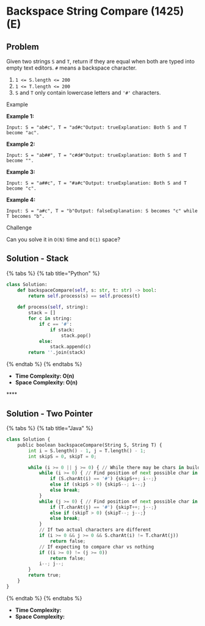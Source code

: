 # Backspace String Compare \(1425\) \(E\)

## Problem

Given two strings `S` and `T`, return if they are equal when both are typed into empty text editors. `#` means a backspace character.

1. `1 <= S.length <= 200`
2. `1 <= T.length <= 200`
3. `S` and `T` only contain lowercase letters and `'#'` characters.

Example

**Example 1:**

```text
Input: S = "ab#c", T = "ad#c"Output: trueExplanation: Both S and T become "ac".
```

**Example 2:**

```text
Input: S = "ab##", T = "c#d#"Output: trueExplanation: Both S and T become "".
```

**Example 3:**

```text
Input: S = "a##c", T = "#a#c"Output: trueExplanation: Both S and T become "c".
```

**Example 4:**

```text
Input: S = "a#c", T = "b"Output: falseExplanation: S becomes "c" while T becomes "b".
```

Challenge

Can you solve it in `O(N)` time and `O(1)` space?

## Solution - Stack

{% tabs %}
{% tab title="Python" %}
```python
class Solution:
    def backspaceCompare(self, s: str, t: str) -> bool:        
        return self.process(s) == self.process(t)
    
    def process(self, string):
        stack = []
        for c in string:
            if c == '#':
                if stack:
                    stack.pop()
            else:
                stack.append(c)
        return ''.join(stack)
```
{% endtab %}
{% endtabs %}

* **Time Complexity: O\(n\)**
* **Space Complexity:  O\(n\)**

\*\*\*\*

## Solution - Two Pointer

{% tabs %}
{% tab title="Java" %}
```python
class Solution {
    public boolean backspaceCompare(String S, String T) {
        int i = S.length() - 1, j = T.length() - 1;
        int skipS = 0, skipT = 0;

        while (i >= 0 || j >= 0) { // While there may be chars in build(S) or build (T)
            while (i >= 0) { // Find position of next possible char in build(S)
                if (S.charAt(i) == '#') {skipS++; i--;}
                else if (skipS > 0) {skipS--; i--;}
                else break;
            }
            while (j >= 0) { // Find position of next possible char in build(T)
                if (T.charAt(j) == '#') {skipT++; j--;}
                else if (skipT > 0) {skipT--; j--;}
                else break;
            }
            // If two actual characters are different
            if (i >= 0 && j >= 0 && S.charAt(i) != T.charAt(j))
                return false;
            // If expecting to compare char vs nothing
            if ((i >= 0) != (j >= 0))
                return false;
            i--; j--;
        }
        return true;
    }
}
```
{% endtab %}
{% endtabs %}

* **Time Complexity:**
* **Space Complexity:** 

